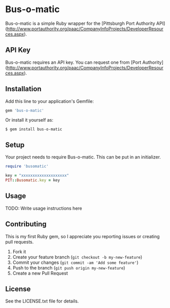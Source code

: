 # Bus-o-matic

Bus-o-matic is a simple Ruby wrapper for the [Pittsburgh Port Authority API] 
(http://www.portauthority.org/paac/CompanyInfoProjects/DeveloperResources.aspx).

## API Key

Bus-o-matic requires an API key. You can request one from [Port Authority] 
(http://www.portauthority.org/paac/CompanyInfoProjects/DeveloperResources.aspx).

## Installation

Add this line to your application's Gemfile:

```ruby
gem 'bus-o-matic'
```

Or install it yourself as:

    $ gem install bus-o-matic

## Setup

Your project needs to require Bus-o-matic. This can be put in an initializer.

```ruby
require 'busomatic'

key = "xxxxxxxxxxxxxxxxxxxx"
PIT::Busomatic.key = key
```

## Usage

TODO: Write usage instructions here

## Contributing

This is my first Ruby gem, so I appreciate you reporting issues or creating 
pull requests. 

1. Fork it
2. Create your feature branch (`git checkout -b my-new-feature`)
3. Commit your changes (`git commit -am 'Add some feature'`)
4. Push to the branch (`git push origin my-new-feature`)
5. Create a new Pull Request


## License

See the LICENSE.txt file for details.
